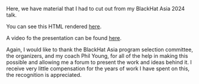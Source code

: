 Here, we have material that I had to cut out from my BlackHat Asia 2024 talk.

You can see this HTML rendered [here](https://rocky.github.io/blackhat-asia-2024-additional/).

A video fo the presentation can be found [here](https://www.youtube.com/watch?v=NA77SFncppE).


Again, I would like to thank the BlackHat Asia program selection committee, the organizers, and my coach Phil Young, for all of the help in making this possible and allowing me a forum to present the work and ideas behind it. I receive very little compensation for the years of work I have spent on this, the recognition is appreciated.

